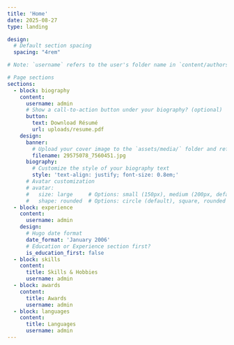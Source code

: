 ```yaml
---
title: 'Home'
date: 2025-08-27
type: landing

design:
  # Default section spacing
  spacing: "4rem"

# Note: `username` refers to the user's folder name in `content/authors/`

# Page sections
sections:
  - block: biography
    content:
      username: admin
      # Show a call-to-action button under your biography? (optional)
      button:
        text: Download Résumé
        url: uploads/resume.pdf
    design:
      banner:
        # Upload your cover image to the `assets/media/` folder and reference it here
        filename: 29575078_7560451.jpg
      biography:
        # Customize the style of your biography text
        style: 'text-align: justify; font-size: 0.8em;'
      # Avatar customization 
      # avatar:
      #   size: large     # Options: small (150px), medium (200px, default), large (320px), xl (400px), xxl (500px)
      #   shape: rounded  # Options: circle (default), square, rounded
  - block: experience
    content:
      username: admin
    design:
      # Hugo date format
      date_format: 'January 2006'
      # Education or Experience section first?
      is_education_first: false
  - block: skills
    content:
      title: Skills & Hobbies
      username: admin
  - block: awards
    content:
      title: Awards
      username: admin
  - block: languages
    content:
      title: Languages
      username: admin
---
```

